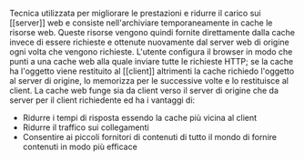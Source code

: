 Tecnica utilizzata per migliorare le prestazioni e ridurre il carico sui [[server]] web e consiste nell'archiviare temporaneamente in cache le risorse web. Queste risorse vengono quindi fornite direttamente dalla cache invece di essere richieste e ottenute nuovamente dal server web di origine ogni volta che vengono richieste.
L'utente configura il browser in modo che punti a una cache web alla quale inviare tutte le richieste HTTP; se la cache ha l'oggetto viene restituito al [[client]] altrimenti la cache richiedo l'oggetto al server di origine, lo memorizza per le successive volte e lo restituisce al client.
La cache web funge sia da client verso il server di origine che da server per il client richiedente ed ha i vantaggi di:
- Ridurre i tempi di risposta essendo la cache più vicina al client
- Ridurre il traffico sui collegamenti
- Consentire ai piccoli fornitori di contenuti di tutto il mondo di fornire contenuti in modo più efficace
